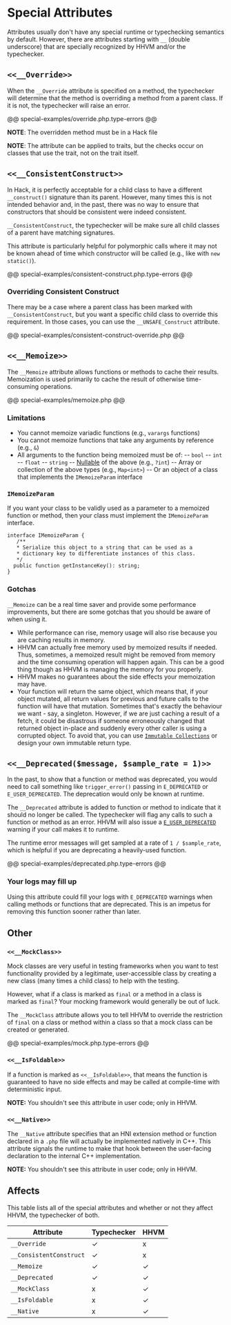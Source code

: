 # Special Attributes

Attributes usually don't have any special runtime or typechecking semantics by default. However, there are attributes starting with `__` (double underscore) that are specially recognized by HHVM and/or the typechecker.

## `<<__Override>>`

When the `__Override` attribute is specified on a method, the typechecker will determine that the method is overriding a method from a parent class. If it is not, the typechecker will raise an error.

@@ special-examples/override.php.type-errors @@

**NOTE**: The overridden method must be in a Hack file

**NOTE**: The attribute can be applied to traits, but the checks occur on classes that use the trait, not on the trait itself.

## `<<__ConsistentConstruct>>`

In Hack, it is perfectly acceptable for a child class to have a different `__construct()` signature than its parent. However, many times this is not intended behavior and, in the past, there was no way to ensure that constructors that should be consistent were indeed consistent.

`__ConsistentConstruct`, the typechecker will be make sure all child classes of a parent have matching signatures.

This attribute is particularly helpful for polymorphic calls where it may not be known ahead of time which constructor will be called (e.g., like with `new static()`).

@@ special-examples/consistent-construct.php.type-errors @@

### Overriding Consistent Construct

There may be a case where a parent class has been marked with `__ConsistentConstruct`, but you want a specific child class to override this requirement. In those cases, you can use the `__UNSAFE_Construct` attribute.

@@ special-examples/consistent-construct-override.php @@

## `<<__Memoize>>`

The `__Memoize` attribute allows functions or methods to cache their results. Memoization is used primarily to cache the result of otherwise time-consuming operations. 

@@ special-examples/memoize.php @@

### Limitations

- You cannot memoize variadic functions (e.g., `varargs` functions)
- You cannot memoize functions that take any arguments by reference (e.g., `&`)
- All arguments to the function being memoized must be of:
 -- `bool`
 -- `int`
 -- `float`
 -- `string`
 -- [Nullable](../types/type-system.md#Nullable) of the above (e.g., `?int`)
 -- Array or collection of the above types (e.g., `Map<int>`)
 -- Or an object of a class that implements the `IMemoizeParam` interface

### `IMemoizeParam`

If you want your class to be validly used as a parameter to a memoized function or method, then your class must implement the `IMemoizeParam` interface.

```
interface IMemoizeParam {
   /**
   * Serialize this object to a string that can be used as a
   * dictionary key to differentiate instances of this class.
   */
  public function getInstanceKey(): string;
}
```

### Gotchas

`__Memoize` can be a real time saver and provide some performance improvements, but there are some gotchas that you should be aware of when using it.
- While performance can rise, memory usage will also rise because you are caching results in memory.
- HHVM can actually free memory used by memoized results if needed. Thus, sometimes, a memoized result might be removed from memory and the time consuming operation will happen again. This can be a good thing though as HHVM is managing the memory for you properly.
- HHVM makes no guarantees about the side effects your memoization may have.
- Your function will return the same object, which means that, if your object mutated, all return values for previous and future calls to the function will have that mutation. Sometimes that's exactly the behaviour we want - say, a singleton. However, if we are just caching a result of a fetch, it could be disastrous if someone erroneously changed that returned object in-place and suddenly every other caller is using a corrupted object. To avoid that, you can use [`Immutable Collections`](/hack/collections/classes#immutable-collections) or design your own immutable return type.

## `<<__Deprecated($message, $sample_rate = 1)>>`

In the past, to show that a function or method was deprecated, you would need to call something like `trigger_error()` passing in `E_DEPRECATED` or `E_USER_DEPRECATED`. The deprecation would only be known at runtime.

The `__Deprecated` attribute is added to function or method to indicate that it should no longer be called. The typechecker will flag any calls to such a function or method as an error. HHVM will also issue a [`E_USER_DEPRECATED`](http://php.net/manual/en/errorfunc.constants.php) warning if your call makes it to runtime.

The runtime error messages will get sampled at a rate of `1 / $sample_rate`, which is helpful if you are deprecating a heavily-used function.

@@ special-examples/deprecated.php.type-errors @@

### Your logs may fill up

Using this attribute could fill your logs with `E_DEPRECATED` warnings when calling methods or functions that are deprecated. This is an impetus for removing this function sooner rather than later.

## Other

### `<<__MockClass>>`

Mock classes are very useful in testing frameworks when you want to test functionality provided by a legitimate, user-accessible class by creating a new class (many times a child class) to help with the testing.

However, what if a class is marked as `final` or a method in a class is marked as `final`? Your mocking framework would generally be out of luck.

The `__MockClass` attribute allows you to tell HHVM to override the restriction of `final` on a class or method within a class so that a mock class can be created or generated.

@@ special-examples/mock.php.type-errors @@

### `<<__IsFoldable>>`

If a function is marked as `<<__IsFoldable>>`, that means the function is guaranteed to have no side effects and may be called at compile-time with deterministic input.

**NOTE:** You shouldn't see this attribute in user code; only in HHVM.

### `<<__Native>>`

The `__Native` attribute specifies that an HNI extension method or function declared in a `.php` file will actually be implemented natively in C++. This attribute signals the runtime to make that hook between the user-facing declaration to the internal C++ implementation.

**NOTE:** You shouldn't see this attribute in user code; only in HHVM.

## Affects

This table lists all of the special attributes and whether or not they affect HHVM, the typechecker of both.

Attribute              | Typechecker | HHVM
-----------------------|-------------|-----
`__Override`           |    ✓        | x
`__ConsistentConstruct`|    ✓        | x
`__Memoize`            |    ✓        | ✓
`__Deprecated`         |    ✓        | ✓
`__MockClass`          |    x        | ✓
`__IsFoldable`         |    x        | ✓
`__Native`             |    x        | ✓
